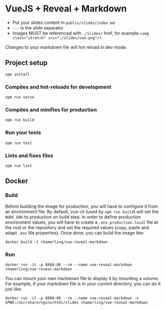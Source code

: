 # VueJS + Reveal + Markdown

- Put your slides content in `public/slides/index.md`
- `---` is the slide separator
- Images MUST be referenced with `./slides/` href, for example `<img class="stretch" src="./slides/vue.png"/>`

Changes to your markdown file will hot reload in dev mode.

## Project setup
```
npm install
```

### Compiles and hot-reloads for development
```
npm run serve
```

### Compiles and minifies for production
```
npm run build
```

### Run your tests
```
npm run test
```

### Lints and fixes files
```
npm run lint
```

## Docker

### Build

Before building the image for production, you will have to configure it from an environment file. By default, vue-cli (used by `npm run build`) will set the `NODE_ENV` to production on build step. In order to define production environment values, you will have to create a `.env.production.local` file at the root or the repository and set the required values (copy, paste and adapt `.env` file properties). Once done, you can build the image like:

```
docker build -t chamerling/vue-reveal-markdown .
```

### Run

```
docker run -it -p 8888:80 --rm --name vue-reveal-markdown chamerling/vue-reveal-markdown
```

You can mount your own markdown file to display it by mounting a volume. For example, if your markdown file is in your current directory, you can do it just like:

```
docker run -it -p 8888:80 --rm --name vue-reveal-markdown -v $PWD:/usr/share/nginx/html/slides chamerling/vue-reveal-markdown
```
